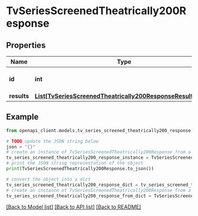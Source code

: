 # TvSeriesScreenedTheatrically200Response


## Properties

Name | Type | Description | Notes
------------ | ------------- | ------------- | -------------
**id** | **int** |  | [optional] [default to 0]
**results** | [**List[TvSeriesScreenedTheatrically200ResponseResultsInner]**](TvSeriesScreenedTheatrically200ResponseResultsInner.md) |  | [optional] 

## Example

```python
from openapi_client.models.tv_series_screened_theatrically200_response import TvSeriesScreenedTheatrically200Response

# TODO update the JSON string below
json = "{}"
# create an instance of TvSeriesScreenedTheatrically200Response from a JSON string
tv_series_screened_theatrically200_response_instance = TvSeriesScreenedTheatrically200Response.from_json(json)
# print the JSON string representation of the object
print(TvSeriesScreenedTheatrically200Response.to_json())

# convert the object into a dict
tv_series_screened_theatrically200_response_dict = tv_series_screened_theatrically200_response_instance.to_dict()
# create an instance of TvSeriesScreenedTheatrically200Response from a dict
tv_series_screened_theatrically200_response_from_dict = TvSeriesScreenedTheatrically200Response.from_dict(tv_series_screened_theatrically200_response_dict)
```
[[Back to Model list]](../README.md#documentation-for-models) [[Back to API list]](../README.md#documentation-for-api-endpoints) [[Back to README]](../README.md)


